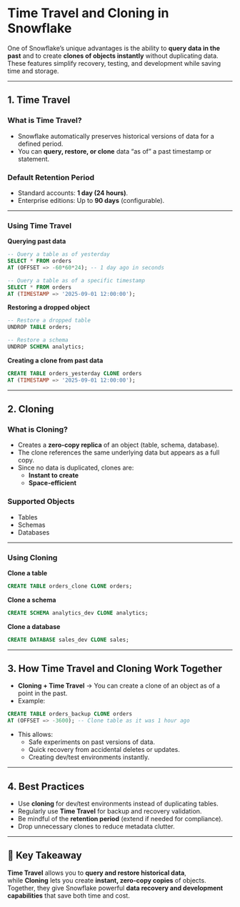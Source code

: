 # Time Travel and Cloning in Snowflake

One of Snowflake’s unique advantages is the ability to **query data in the past** and to create **clones of objects instantly** without duplicating data.  
These features simplify recovery, testing, and development while saving time and storage.

---

## 1. Time Travel

### What is Time Travel?
- Snowflake automatically preserves historical versions of data for a defined period.  
- You can **query, restore, or clone** data “as of” a past timestamp or statement.  

### Default Retention Period
- Standard accounts: **1 day (24 hours)**.  
- Enterprise editions: Up to **90 days** (configurable).  

---

### Using Time Travel

**Querying past data**
```sql
-- Query a table as of yesterday
SELECT * FROM orders
AT (OFFSET => -60*60*24); -- 1 day ago in seconds

-- Query a table as of a specific timestamp
SELECT * FROM orders
AT (TIMESTAMP => '2025-09-01 12:00:00');
```

**Restoring a dropped object**
```sql
-- Restore a dropped table
UNDROP TABLE orders;

-- Restore a schema
UNDROP SCHEMA analytics;
```

**Creating a clone from past data**
```sql
CREATE TABLE orders_yesterday CLONE orders
AT (TIMESTAMP => '2025-09-01 12:00:00');
```

---

## 2. Cloning

### What is Cloning?
- Creates a **zero-copy replica** of an object (table, schema, database).  
- The clone references the same underlying data but appears as a full copy.  
- Since no data is duplicated, clones are:
  - **Instant to create**
  - **Space-efficient**

### Supported Objects
- Tables  
- Schemas  
- Databases  

---

### Using Cloning

**Clone a table**
```sql
CREATE TABLE orders_clone CLONE orders;
```

**Clone a schema**
```sql
CREATE SCHEMA analytics_dev CLONE analytics;
```

**Clone a database**
```sql
CREATE DATABASE sales_dev CLONE sales;
```

---

## 3. How Time Travel and Cloning Work Together

- **Cloning + Time Travel** → You can create a clone of an object as of a point in the past.  
- Example:
```sql
CREATE TABLE orders_backup CLONE orders
AT (OFFSET => -3600); -- Clone table as it was 1 hour ago
```

- This allows:
  - Safe experiments on past versions of data.  
  - Quick recovery from accidental deletes or updates.  
  - Creating dev/test environments instantly.  

---

## 4. Best Practices

- Use **cloning** for dev/test environments instead of duplicating tables.  
- Regularly use **Time Travel** for backup and recovery validation.  
- Be mindful of the **retention period** (extend if needed for compliance).  
- Drop unnecessary clones to reduce metadata clutter.  

---

## 📌 Key Takeaway
**Time Travel** allows you to **query and restore historical data**,  
while **Cloning** lets you create **instant, zero-copy copies** of objects.  
Together, they give Snowflake powerful **data recovery and development capabilities** that save both time and cost.
